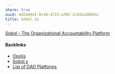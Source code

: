 ```yaml
---
share: true
uuid: 4d2a9441-0c44-4723-a392-2c8d2ad6601c
title: Sobol.io
---
```

[Sobol - The Organizational Accountability Platform](https://sobol.io/)

#### Backlinks

* [Opolis](/2ee5e73f-3d36-465e-896b-ba0542dd75ae)
* [Sobol s](/8b1c2ce8-4de9-4d22-9d5b-d542b6cc8657)
* [List of DAO Platforms](/d41ecdc9-4b6e-4ee7-a402-e8f8592cd696)